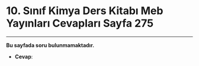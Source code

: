 # 10. Sınıf Kimya Ders Kitabı Meb Yayınları Cevapları Sayfa 275

---

**Bu sayfada soru bulunmamaktadır.**

-   **Cevap**: